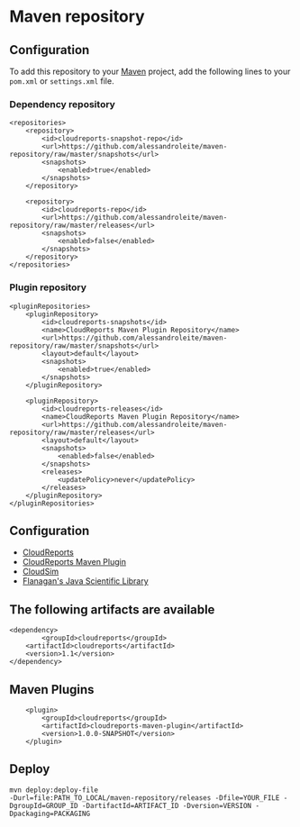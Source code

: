 Maven repository
================

Configuration
-------------

To add this repository to your [Maven][maven] project, add the following lines to your `pom.xml` or `settings.xml` file.

### Dependency repository

	<repositories>
		<repository>
			<id>cloudreports-snapshot-repo</id>
			<url>https://github.com/alessandroleite/maven-repository/raw/master/snapshots</url>
			<snapshots>
				<enabled>true</enabled>
			</snapshots>
		</repository>

		<repository>
			<id>cloudreports-repo</id>
			<url>https://github.com/alessandroleite/maven-repository/raw/master/releases</url>
			<snapshots>
				<enabled>false</enabled>
			</snapshots>
		</repository>
	</repositories>
	
### Plugin repository

	<pluginRepositories>
		<pluginRepository>
			<id>cloudreports-snapshots</id>
			<name>CloudReports Maven Plugin Repository</name>
			<url>https://github.com/alessandroleite/maven-repository/raw/master/snapshots</url>
			<layout>default</layout>
			<snapshots>
				<enabled>true</enabled>
			</snapshots>
		</pluginRepository>

		<pluginRepository>
			<id>cloudreports-releases</id>
			<name>CloudReports Maven Plugin Repository</name>
			<url>https://github.com/alessandroleite/maven-repository/raw/master/releases</url>
			<layout>default</layout>
			<snapshots>
				<enabled>false</enabled>
			</snapshots>
			<releases>
				<updatePolicy>never</updatePolicy>
			</releases>
		</pluginRepository>
	</pluginRepositories>
	
	
Configuration
-------------

* [CloudReports](https://github.com/thiagotts/CloudReports/)
* [CloudReports Maven Plugin](https://github.com/alessandroleite/cloudreports-maven-plugin)
* [CloudSim](http://www.cloudbus.org/cloudsim/)
* [Flanagan's Java Scientific Library](http://www.ee.ucl.ac.uk/~mflanaga/java/)


The following artifacts are available
-------------

	<dependency>
	     	<groupId>cloudreports</groupId>
		<artifactId>cloudreports</artifactId>
		<version>1.1</version>				
	</dependency>					
						

Maven Plugins
-------------
		<plugin>
			<groupId>cloudreports</groupId>
			<artifactId>cloudreports-maven-plugin</artifactId>
			<version>1.0.0-SNAPSHOT</version>		
		</plugin>
			
Deploy
-------------

```
mvn deploy:deploy-file
-Durl=file:PATH_TO_LOCAL/maven-repository/releases -Dfile=YOUR_FILE -DgroupId=GROUP_ID -DartifactId=ARTIFACT_ID -Dversion=VERSION -Dpackaging=PACKAGING
```			
			
[maven]:http://maven.apache.org/			
[cloudreports]:https://github.com/thiagotts/CloudReports/
[cloudreports-maven-plugin]:https://github.com/alessandroleite/cloudreports-maven-plugin
[cloudsim]:http://www.cloudbus.org/cloudsim/
[flanagan]:http://www.ee.ucl.ac.uk/~mflanaga/java/
